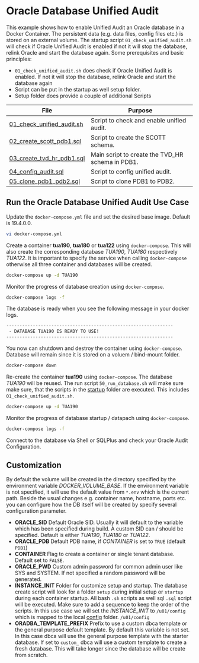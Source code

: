 # Oracle Database Unified Audit

This example shows how to enable Unified Audit an Oracle database in a Docker Container. The persistent data (e.g. data files, config files etc.) is stored on an external volume. The startup script `01_check_unified_audit.sh` will check if Oracle Unified Audit is enabled if not it will stop the database, relink Oracle and start the database again. Some prerequisites and basic principles:

- `01_check_unified_audit.sh` does check if Oracle Unified Audit is enabled. If not it will stop the database, relink Oracle and start the database again
- Script can be put in the startup as well setup folder.
- Setup folder does provide a couple of additional Scripts

| File                                                   | Purpose                                          |
|--------------------------------------------------------|--------------------------------------------------|
| [01_check_unified_audit.sh](01_check_unified_audit.sh) | Script to check and enable unified audit.        |
| [02_create_scott_pdb1.sql](02_create_scott_pdb1.sql)   | Script to create the SCOTT schema.               |
| [03_create_tvd_hr_pdb1.sql](03_create_tvd_hr_pdb1.sql) | Main script to create the TVD_HR schema in PDB1. |
| [04_config_audit.sql](04_config_audit.sql)             | Script to config unified audit.                  |
| [05_clone_pdb1_pdb2.sql](05_clone_pdb1_pdb2.sql)       | Script to clone PDB1 to PDB2.                    |

## Run the Oracle Database Unified Audit Use Case

Update the `docker-compose.yml` file and set the desired base image. Default is 19.4.0.0.

```bash
vi docker-compose.yml
```

Create a container **tua190**, **tua180** or **tua122** using `docker-compose`. This will also create the corresponding database *TUA190*, *TUA180* respectively *TUA122*. It is important to specify the service when calling `docker-compose` otherwise all three container and databases will be created.

```bash
docker-compose up -d TUA190
```

Monitor the progress of database creation using `docker-compose`.

```bash
docker-compose logs -f
```

The database is ready when you see the following message in your docker logs.

```bash
---------------------------------------------------------------
 - DATABASE TUA190 IS READY TO USE!
---------------------------------------------------------------
```

You now can shutdown and destroy the container using `docker-compose`. Database will remain since it is stored on a voluem / bind-mount folder.

```bash
docker-compose down
```

Re-create the container **tua190** using `docker-compose`. The database *TUA190* will be reused. The run script `50_run_database.sh` will make sure make sure, that the scripts in the [startup](config/startup) folder are executed. This includes `01_check_unified_audit.sh`.

```bash
docker-compose up -d TUA190
```

Monitor the progress of database startup / datapach using `docker-compose`.

```bash
docker-compose logs -f
```

Connect to the database via Shell or SQLPlus and check your Oracle Audit Configuration.

## Customization

By default the volume will be created in the directory specified by the environment variable *DOCKER_VOLUME_BASE*. If the environment variable is not specified, it will use the default value from ``*.env`` which is the current path. Beside the usual changes e.g. container name, hostname, ports etc. you can configure how the DB itself will be created by specify several configuration parameter.

- **ORACLE_SID** Default Oracle SID. Usually it will default to the variable which has been specified during build. A custom SID can / should be specified. Default is either *TUA190*, *TUA180* or *TUA122*.
- **ORACLE_PDB** Default PDB name, if *CONTAINER* is set to `TRUE` (default `PDB1`)
- **CONTAINER** Flag to create a container or single tenant database. Default set to `FALSE`.
- **ORACLE_PWD** Custom admin password for common admin user like SYS and SYSTEM. If not specified a random password will be generated.
- **INSTANCE_INIT** Folder for customize setup and startup. The database create script will look for a folder `setup` during initial setup or `startup` during each container startup. All bash `.sh` scripts as well sql `.sql`  script will be executed. Make sure to add a sequence to keep the order of the scripts. In this use case we will set the *INSTANCE_INIT* to `/u01/config` which is mapped to the local [config](config) folder. `/u01/config`  
- **ORADBA_TEMPLATE_PREFIX** Prefix to use a custom dbca template or the general purpose default template. By default this variable is not set. In this case dbca will use the general purpose template with the starter database. If set to `custom_` dbca will use a custom template to create a fresh database. This will take longer since the database will be create from scratch.
